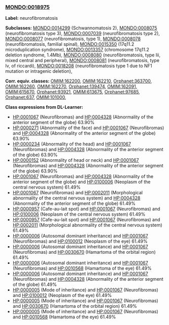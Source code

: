 
### [MONDO:0018975](http://purl.obolibrary.org/obo/MONDO_0018975)
**Label:** neurofibromatosis

**Subclasses:** [MONDO:0014299](http://purl.obolibrary.org/obo/MONDO_0014299) (Schwannomatosis 2), [MONDO:0008075](http://purl.obolibrary.org/obo/MONDO_0008075) (neurofibromatosis type 3), [MONDO:0007039](http://purl.obolibrary.org/obo/MONDO_0007039) (neurofibromatosis type 2), [MONDO:0008077](http://purl.obolibrary.org/obo/MONDO_0008077) (neurofibromatosis, type 1), [MONDO:0008078](http://purl.obolibrary.org/obo/MONDO_0008078) (neurofibromatosis, familial spinal), [MONDO:0015350](http://purl.obolibrary.org/obo/MONDO_0015350) (17q11.2 microduplication syndrome), [MONDO:0013357](http://purl.obolibrary.org/obo/MONDO_0013357) (chromosome 17q11.2 deletion syndrome, 1.4Mb), [MONDO:0008080](http://purl.obolibrary.org/obo/MONDO_0008080) (neurofibromatosis, type Iii, mixed central and peripheral), [MONDO:0008081](http://purl.obolibrary.org/obo/MONDO_0008081) (neurofibromatosis, type Iv, of riccardi), [MONDO:0018208](http://purl.obolibrary.org/obo/MONDO_0018208) (neurofibromatosis type 1 due to NF1 mutation or intragenic deletion), 

**Corr. equiv. classes:** [OMIM:162200](http://purl.obolibrary.org/obo/OMIM_162200), [OMIM:162210](http://purl.obolibrary.org/obo/OMIM_162210), [Orphanet:363700](http://www.orpha.net/ORDO/Orphanet_363700), [OMIM:162260](http://purl.obolibrary.org/obo/OMIM_162260), [OMIM:162270](http://purl.obolibrary.org/obo/OMIM_162270), [Orphanet:139474](http://www.orpha.net/ORDO/Orphanet_139474), [OMIM:162091](http://purl.obolibrary.org/obo/OMIM_162091), [OMIM:615670](http://purl.obolibrary.org/obo/OMIM_615670), [Orphanet:93921](http://www.orpha.net/ORDO/Orphanet_93921), [OMIM:613675](http://purl.obolibrary.org/obo/OMIM_613675), [Orphanet:97685](http://www.orpha.net/ORDO/Orphanet_97685), [Orphanet:637](http://www.orpha.net/ORDO/Orphanet_637), [OMIM:101000](http://purl.obolibrary.org/obo/OMIM_101000), 

**Class expressions from DL-Learner:**

- [HP:0001067](http://purl.obolibrary.org/obo/HP_0001067) (Neurofibromas) and [HP:0004328](http://purl.obolibrary.org/obo/HP_0004328) (Abnormality of the anterior segment of the globe) 63.90%
- [HP:0000271](http://purl.obolibrary.org/obo/HP_0000271) (Abnormality of the face) and [HP:0001067](http://purl.obolibrary.org/obo/HP_0001067) (Neurofibromas) and [HP:0004328](http://purl.obolibrary.org/obo/HP_0004328) (Abnormality of the anterior segment of the globe) 63.90%
- [HP:0000234](http://purl.obolibrary.org/obo/HP_0000234) (Abnormality of the head) and [HP:0001067](http://purl.obolibrary.org/obo/HP_0001067) (Neurofibromas) and [HP:0004328](http://purl.obolibrary.org/obo/HP_0004328) (Abnormality of the anterior segment of the globe) 63.90%
- [HP:0000152](http://purl.obolibrary.org/obo/HP_0000152) (Abnormality of head or neck) and [HP:0001067](http://purl.obolibrary.org/obo/HP_0001067) (Neurofibromas) and [HP:0004328](http://purl.obolibrary.org/obo/HP_0004328) (Abnormality of the anterior segment of the globe) 63.90%
- [HP:0001067](http://purl.obolibrary.org/obo/HP_0001067) (Neurofibromas) and [HP:0004328](http://purl.obolibrary.org/obo/HP_0004328) (Abnormality of the anterior segment of the globe) and [HP:0100006](http://purl.obolibrary.org/obo/HP_0100006) (Neoplasm of the central nervous system) 61.49%
- [HP:0001067](http://purl.obolibrary.org/obo/HP_0001067) (Neurofibromas) and [HP:0002011](http://purl.obolibrary.org/obo/HP_0002011) (Morphological abnormality of the central nervous system) and [HP:0004328](http://purl.obolibrary.org/obo/HP_0004328) (Abnormality of the anterior segment of the globe) 61.49%
- [HP:0000957](http://purl.obolibrary.org/obo/HP_0000957) (Cafe-au-lait spot) and [HP:0001067](http://purl.obolibrary.org/obo/HP_0001067) (Neurofibromas) and [HP:0100006](http://purl.obolibrary.org/obo/HP_0100006) (Neoplasm of the central nervous system) 61.49%
- [HP:0000957](http://purl.obolibrary.org/obo/HP_0000957) (Cafe-au-lait spot) and [HP:0001067](http://purl.obolibrary.org/obo/HP_0001067) (Neurofibromas) and [HP:0002011](http://purl.obolibrary.org/obo/HP_0002011) (Morphological abnormality of the central nervous system) 61.49%
- [HP:0000006](http://purl.obolibrary.org/obo/HP_0000006) (Autosomal dominant inheritance) and [HP:0001067](http://purl.obolibrary.org/obo/HP_0001067) (Neurofibromas) and [HP:0100012](http://purl.obolibrary.org/obo/HP_0100012) (Neoplasm of the eye) 61.49%
- [HP:0000006](http://purl.obolibrary.org/obo/HP_0000006) (Autosomal dominant inheritance) and [HP:0001067](http://purl.obolibrary.org/obo/HP_0001067) (Neurofibromas) and [HP:0030670](http://purl.obolibrary.org/obo/HP_0030670) (Hamartoma of the orbital region) 61.49%
- [HP:0000006](http://purl.obolibrary.org/obo/HP_0000006) (Autosomal dominant inheritance) and [HP:0001067](http://purl.obolibrary.org/obo/HP_0001067) (Neurofibromas) and [HP:0010568](http://purl.obolibrary.org/obo/HP_0010568) (Hamartoma of the eye) 61.49%
- [HP:0000006](http://purl.obolibrary.org/obo/HP_0000006) (Autosomal dominant inheritance) and [HP:0001067](http://purl.obolibrary.org/obo/HP_0001067) (Neurofibromas) and [HP:0004328](http://purl.obolibrary.org/obo/HP_0004328) (Abnormality of the anterior segment of the globe) 61.49%
- [HP:0000005](http://purl.obolibrary.org/obo/HP_0000005) (Mode of inheritance) and [HP:0001067](http://purl.obolibrary.org/obo/HP_0001067) (Neurofibromas) and [HP:0100012](http://purl.obolibrary.org/obo/HP_0100012) (Neoplasm of the eye) 61.49%
- [HP:0000005](http://purl.obolibrary.org/obo/HP_0000005) (Mode of inheritance) and [HP:0001067](http://purl.obolibrary.org/obo/HP_0001067) (Neurofibromas) and [HP:0030670](http://purl.obolibrary.org/obo/HP_0030670) (Hamartoma of the orbital region) 61.49%
- [HP:0000005](http://purl.obolibrary.org/obo/HP_0000005) (Mode of inheritance) and [HP:0001067](http://purl.obolibrary.org/obo/HP_0001067) (Neurofibromas) and [HP:0010568](http://purl.obolibrary.org/obo/HP_0010568) (Hamartoma of the eye) 61.49%


